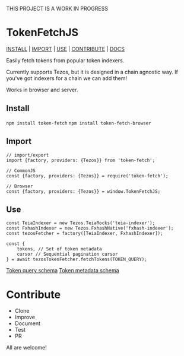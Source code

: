 THIS PROJECT IS A WORK IN PROGRESS
# TokenFetchJS
[INSTALL](#user-content-install) | [IMPORT](#user-content-import) | [USE](#user-content-use) | [CONTRIBUTE](#user-content-contribute) | [DOCS](https://nofungible.github.io/token-fetch-js/module-TokenFetchJS.html)

Easily fetch tokens from popular token indexers.

Currently supports Tezos, but it is designed in a chain agnostic way. If you've got indexers for a chain we can add them!

Works in browser and server.

## Install
`npm install token-fetch`
`npm install token-fetch-browser`

## Import
```
// import/export
import {factory, providers: {Tezos}} from 'token-fetch';

// CommonJS
const {factory, providers: {Tezos}} = require('token-fetch');

// Browser
const {factory, providers: {Tezos}} = window.TokenFetchJS;
```

## Use
```
const TeiaIndexer = new Tezos.TeiaRocks('teia-indexer');
const FxhashIndexer = new Tezos.FxhashNative('fxhash-indexer');
const tezosFetcher = factory([TeiaIndexer, FxhashIndexer]);

const {
    tokens, // Set of token metadata
    cursor // Sequential pagination cursor
} = await tezosTokenFetcher.fetchTokens(TOKEN_QUERY);
```
[Token query schema](https://nofungible.github.io/token-fetch-js/global.html#tokenQuery)
[Token metadata schema](https://nofungible.github.io/token-fetch-js/global.html#tokenMetadata)

# Contribute
- Clone
- Improve
- Document
- Test
- PR

All are welcome!
